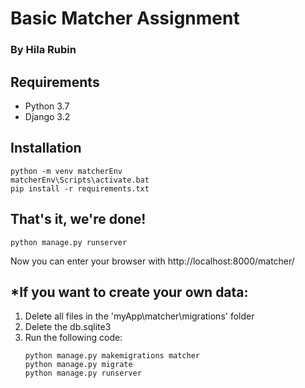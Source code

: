 # Basic Matcher Assignment
### By Hila Rubin

## Requirements

* Python 3.7
* Django 3.2

## Installation
```
python -m venv matcherEnv
matcherEnv\Scripts\activate.bat
pip install -r requirements.txt
```
## That's it, we're done!
```
python manage.py runserver
```
Now you can enter your browser with http://localhost:8000/matcher/


## *If you want to create your own data:
1. Delete all files in the 'myApp\matcher\migrations' folder
2. Delete the db.sqlite3
3. Run the following code:
      ```
      python manage.py makemigrations matcher
      python manage.py migrate
      python manage.py runserver
      ```


